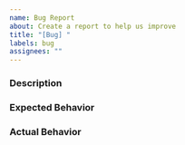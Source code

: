 ```yaml
---
name: Bug Report
about: Create a report to help us improve
title: "[Bug] "
labels: bug
assignees: ""
---
```


### Description

<!-- A clear and concise description of what the bug is -->

### Expected Behavior

<!-- What you expected to happen -->

### Actual Behavior

<!-- What actually happened -->
